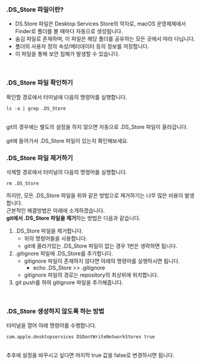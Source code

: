 ### .DS_Store 파일이란?
- DS.Store 파일은 Desktop Services Store의 약자로, macOS 운영체제에서 Finder로 폴더를 볼 때마다 자동으로 생성됩니다.
- 숨김 파일로 존재하며, 이 파일은 해당 폴더를 공유하는 모든 곳에서 따라 다닙니다.
- 폴더의 사용자 정의 속성/메터데이터 등의 정보를 저장합니다.
- 이 파일을 통해 보안 침해가 발생할 수 있습니다.

<br>

### .DS_Store 파일 확인하기
확인할 경로에서 터미널에 다음의 명령어를 실행합니다.
~~~
ls -a | grep .DS_Store
~~~
<br>
git의 경우에는 별도의 설정을 하지 않으면 자동으로 .DS_Store 파일이 올라갑니다.  
<br><br>
git에 들어가서 .DS_Store 파일이 있는지 확인해보세요.

<br>

### .DS_Store 파일 제거하기
삭제할 경로에서 터미널의 다음의 명령어를 실행합니다.
~~~
rm .DS_Store
~~~
하지만, 모든 .DS_Store 파일을 위와 같은 방법으로 제거하기는 너무 많은 비용이 발생합니다.
<br>
근본적인 해결방법은 아래에 소개하겠습니다.
<br>
<b>git에서 .DS_Store 파일을 제거</b>하는 방법은 다음과 같습니다.
1. .DS_Store 파일을 제거합니다.
    - 위의 명령어들을 사용합니다.
    - git에 올라가있는 .DS_Store 파일이 없는 경우 1번은 생략하면 됩니다.
2. .gitignore 파일에 .DS_Store를 추가합니다.
     - gitignore 파일이 존재하지 않다면 아래의 명령어를 실행하시면 됩니다. 
        - echo .DS_Store >> .gitignore
    - gitignore 파일의 경로는 repository의 최상위에 위치합니다.
3. git push를 하여 gitignore 파일을 추가해줍니다.

<br>

### .DS_Store 생성하지 않도록 하는 방법
터미널을 열어 아래 명령어를 수행합니다.
~~~
com.apple.desktopservices DSDontWriteNetworkStores true
~~~
<br>
추후에 설정을 바꾸시고 싶다면 마지막 true 값을 false로 변경하시면 됩니다.

